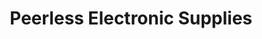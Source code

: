 ---
title: "Peerless Electronic Supplies"
url: /louisville/peerless-electronic-supplies/
shop: radiotechnics
---